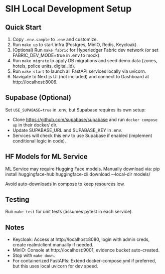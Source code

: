 # SIH Local Development Setup

## Quick Start
1. Copy `.env.sample` to `.env` and customize.
2. Run `make up` to start infra (Postgres, MinIO, Redis, Keycloak).
3. (Optional) Run `make fabric` for Hyperledger Fabric dev network (or set FABRIC_DEV_MODE=true in .env to mock).
4. Run `make migrate` to apply DB migrations and seed demo data (zones, hotels, police units, digital_id).
5. Run `make start` to launch all FastAPI services locally via uvicorn.
6. Navigate to Next.js UI (not included) and connect to Dashboard at http://localhost:8006.

## Supabase (Optional)
Set `USE_SUPABASE=true` in .env, but Supabase requires its own setup:
- Clone https://github.com/supabase/supabase and run `docker compose up` in their docker/ dir.
- Update SUPABASE_URL and SUPABASE_KEY in .env.
- Services will check this env to use Supabase if enabled (implement conditional logic in code).

## HF Models for ML Service
ML Service may require Hugging Face models. Manually download via: pip install huggingface-hub
huggingface-cli download <model-name> --local-dir models/</model-name>

Avoid auto-downloads in compose to keep resources low.

## Testing
Run `make test` for unit tests (assumes pytest in each service).

## Notes
- Keycloak: Access at http://localhost:8080, login with admin creds, create realm/client manually if needed.
- MinIO: Console at http://localhost:9001, evidence bucket auto-created.
- Stop with `make down`.
- For containerized FastAPIs: Extend docker-compose.yml if preferred, but this uses local uvicorn for dev speed.
